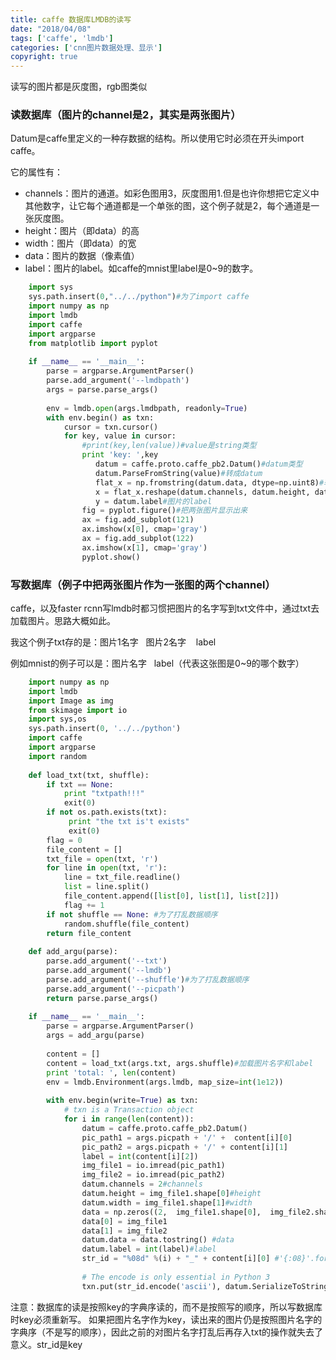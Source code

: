 ```yaml
---
title: caffe 数据库LMDB的读写
date: "2018/04/08"
tags: ['caffe', 'lmdb']
categories: ['cnn图片数据处理、显示']
copyright: true
---
```

读写的图片都是灰度图，rgb图类似  

### 读数据库（图片的channel是2，其实是两张图片）

Datum是caffe里定义的一种存数据的结构。所以使用它时必须在开头import caffe。

它的属性有：
<ul>
<li>channels：图片的通道。如彩色图用3，灰度图用1.但是也许你想把它定义中其他数字，让它每个通道都是一个单张的图，这个例子就是2，每个通道是一张灰度图。</li>
<li>height：图片（即data）的高</li>
<li>width：图片（即data）的宽</li>
<li>data：图片的数据（像素值）</li>
<li>label：图片的label。如caffe的mnist里label是0~9的数字。</li>
</ul>

```python 
    import sys
    sys.path.insert(0,"../../python")#为了import caffe
    import numpy as np
    import lmdb
    import caffe
    import argparse
    from matplotlib import pyplot
    
    if __name__ == '__main__':
        parse = argparse.ArgumentParser()
        parse.add_argument('--lmdbpath')
        args = parse.parse_args()
     
        env = lmdb.open(args.lmdbpath, readonly=True)
        with env.begin() as txn:
            cursor = txn.cursor()
            for key, value in cursor:
                #print(key,len(value))#value是string类型
                print 'key: ',key
                   datum = caffe.proto.caffe_pb2.Datum()#datum类型
                   datum.ParseFromString(value)#转成datum
                   flat_x = np.fromstring(datum.data, dtype=np.uint8)#转成numpy类型
                   x = flat_x.reshape(datum.channels, datum.height, datum.width)#reshape大小
                   y = datum.label#图片的label
                fig = pyplot.figure()#把两张图片显示出来
                ax = fig.add_subplot(121)
                ax.imshow(x[0], cmap='gray')
                ax = fig.add_subplot(122)
                ax.imshow(x[1], cmap='gray')
                pyplot.show()
```
### 写数据库（例子中把两张图片作为一张图的两个channel）

caffe，以及faster rcnn写lmdb时都习惯把图片的名字写到txt文件中，通过txt去加载图片。思路大概如此。

我这个例子txt存的是：图片1名字   图片2名字    label

例如mnist的例子可以是：图片名字   label（代表这张图是0~9的哪个数字）
```python 
    import numpy as np
    import lmdb
    import Image as img
    from skimage import io
    import sys,os
    sys.path.insert(0, '../../python')
    import caffe
    import argparse
    import random
    
    def load_txt(txt, shuffle):
        if txt == None:
            print "txtpath!!!"
            exit(0)
        if not os.path.exists(txt):
             print "the txt is't exists"
             exit(0)
        flag = 0
        file_content = []
        txt_file = open(txt, 'r')
        for line in open(txt, 'r'):
            line = txt_file.readline()
            list = line.split()
            file_content.append([list[0], list[1], list[2]])
            flag += 1 
        if not shuffle == None: #为了打乱数据顺序
            random.shuffle(file_content)
        return file_content
    
    def add_argu(parse):
        parse.add_argument('--txt')
        parse.add_argument('--lmdb')
        parse.add_argument('--shuffle')#为了打乱数据顺序
        parse.add_argument('--picpath')
        return parse.parse_args() 
    
    if __name__ == '__main__':
        parse = argparse.ArgumentParser()
        args = add_argu(parse)
    
        content = []  
        content = load_txt(args.txt, args.shuffle)#加载图片名字和label
        print 'total: ', len(content)
        env = lmdb.Environment(args.lmdb, map_size=int(1e12))
        
        with env.begin(write=True) as txn:
            # txn is a Transaction object
            for i in range(len(content)):
                datum = caffe.proto.caffe_pb2.Datum()
                pic_path1 = args.picpath + '/' +  content[i][0]
                pic_path2 = args.picpath + '/' + content[i][1]
                label = int(content[i][2])
                img_file1 = io.imread(pic_path1)
                img_file2 = io.imread(pic_path2)
                datum.channels = 2#channels
                datum.height = img_file1.shape[0]#height
                datum.width = img_file1.shape[1]#width
                data = np.zeros((2,  img_file1.shape[0],  img_file2.shape[1]), dtype=np.uint8)#初始化data
                data[0] = img_file1
                data[1] = img_file2
                datum.data = data.tostring() #data
                datum.label = int(label)#label
                str_id = "%08d" %(i) + "_" + content[i][0] #'{:08}'.format(i) #顺序+图片名字作为key
                
                # The encode is only essential in Python 3
                txn.put(str_id.encode('ascii'), datum.SerializeToString())
```
注意：数据库的读是按照key的字典序读的，而不是按照写的顺序，所以写数据库时key必须重新写。
如果把图片名字作为key，读出来的图片仍是按照图片名字的字典序（不是写的顺序），因此之前的对图片名字打乱后再存入txt的操作就失去了意义。str_id是key  

